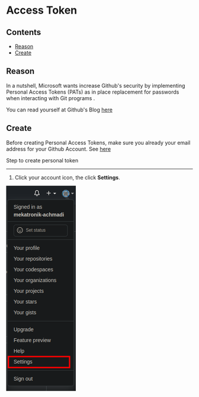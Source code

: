 # Access Token

## Contents
- [Reason]()
- [Create]()

## Reason

In a nutshell, Microsoft wants increase Github's security by implementing Personal Access Tokens (PATs) as in place replacement for passwords when interacting with Git programs .

You can read yourself at Github's Blog [here](https://github.blog/2021-04-05-behind-githubs-new-authentication-token-formats/)

## Create

Before creating Personal Access Tokens, make sure you already your email address for your Github Account.
See [here](https://docs.github.com/en/github/getting-started-with-github/verifying-your-email-address)

Step to create personal token

---

1. Click your account icon, the click **Settings**.

![images](images/ghp0.png?raw=true)


